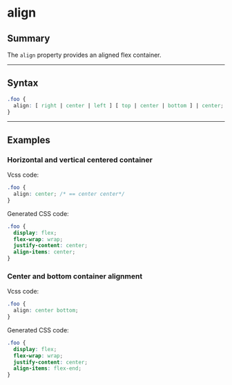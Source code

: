 # align

## Summary
The `align` property provides an aligned flex container.

<hr>

## Syntax

```css
.foo {
  align: [ right | center | left ] [ top | center | bottom ] | center;
}
```

<hr>

## Examples

### Horizontal and vertical centered container

Vcss code:
```css
.foo {
  align: center; /* == center center*/
}
```

Generated CSS code:
```css
.foo {
  display: flex;
  flex-wrap: wrap;
  justify-content: center;
  align-items: center;
}
```

### Center and bottom container alignment

Vcss code:
```css
.foo {
  align: center bottom;
}
```

Generated CSS code:
```css
.foo {
  display: flex;
  flex-wrap: wrap;
  justify-content: center;
  align-items: flex-end;
}
```
